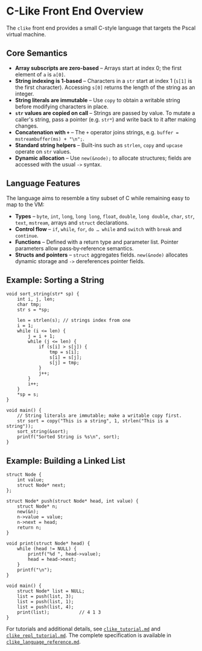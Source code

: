 # C-Like Front End Overview

The `clike` front end provides a small C-style language that targets the
Pscal virtual machine.

## Core Semantics

- **Array subscripts are zero-based** – Arrays start at index 0; the first
  element of `a` is `a[0]`.
- **String indexing is 1-based** – Characters in a `str` start at index 1
  (`s[1]` is the first character). Accessing `s[0]` returns the length of the
  string as an integer.
- **String literals are immutable** – Use `copy` to obtain a writable
  string before modifying characters in place.
- **`str` values are copied on call** – Strings are passed by value. To
  mutate a caller's string, pass a pointer (e.g. `str*`) and write back to
  it after making changes.
- **Concatenation with `+`** – The `+` operator joins strings, e.g.
  `buffer = mstreambuffer(ms) + "\n";`.
- **Standard string helpers** – Built-ins such as `strlen`, `copy` and
  `upcase` operate on `str` values.
- **Dynamic allocation** – Use `new(&node);` to allocate structures;
  fields are accessed with the usual `->` syntax.

## Language Features

The language aims to resemble a tiny subset of C while remaining easy to map
to the VM:

- **Types** – `byte`, `int`, `long`, `long long`, `float`, `double`,
  `long double`, `char`, `str`, `text`, `mstream`, arrays and `struct`
  declarations.
- **Control flow** – `if`, `while`, `for`, `do … while` and `switch` with
  `break` and `continue`.
- **Functions** – Defined with a return type and parameter list. Pointer
  parameters allow pass‑by‑reference semantics.
- **Structs and pointers** – `struct` aggregates fields. `new(&node)` allocates
  dynamic storage and `->` dereferences pointer fields.

## Example: Sorting a String

```clike
void sort_string(str* sp) {
    int i, j, len;
    char tmp;
    str s = *sp;

    len = strlen(s); // strings index from one
    i = 1;
    while (i <= len) {
        j = i + 1;
        while (j <= len) {
            if (s[i] > s[j]) {
                tmp = s[i];
                s[i] = s[j];
                s[j] = tmp;
            }
            j++;
        }
        i++;
    }
    *sp = s;
}

void main() {
    // String literals are immutable; make a writable copy first.
    str sort = copy("This is a string", 1, strlen("This is a string"));
    sort_string(&sort);
    printf("Sorted String is %s\n", sort);
}

```

## Example: Building a Linked List

```clike
struct Node {
    int value;
    struct Node* next;
};

struct Node* push(struct Node* head, int value) {
    struct Node* n;
    new(&n);
    n->value = value;
    n->next = head;
    return n;
}

void print(struct Node* head) {
    while (head != NULL) {
        printf("%d ", head->value);
        head = head->next;
    }
    printf("\n");
}

void main() {
    struct Node* list = NULL;
    list = push(list, 3);
    list = push(list, 1);
    list = push(list, 4);
    print(list);           // 4 1 3
}

```

For tutorials and additional details, see
[`clike_tutorial.md`](clike_tutorial.md) and
[`clike_repl_tutorial.md`](clike_repl_tutorial.md). The complete
specification is available in
[`clike_language_reference.md`](clike_language_reference.md).

